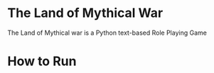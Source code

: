 # The Land of Mythical War
The Land of Mythical war is a Python text-based Role Playing Game
# How to Run
